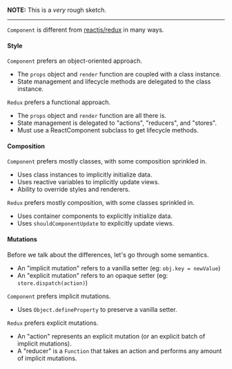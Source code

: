 
**NOTE:** This is a *very* rough sketch.

---

`Component` is different from [reactjs/redux](https://github.com/reactjs/redux) in many ways.

#### Style

`Component` prefers an object-oriented approach.
- The `props` object and `render` function are coupled with a class instance.
- State management and lifecycle methods are delegated to the class instance.

`Redux` prefers a functional approach.
- The `props` object and `render` function are all there is.
- State management is delegated to "actions", "reducers", and "stores".
- Must use a ReactComponent subclass to get lifecycle methods.

#### Composition

`Component` prefers mostly classes, with some composition sprinkled in.
- Uses class instances to implicitly initialize data.
- Uses reactive variables to implicitly update views.
- Ability to override styles and renderers.

`Redux` prefers mostly composition, with some classes sprinkled in.
- Uses container components to explicitly initialize data.
- Uses `shouldComponentUpdate` to explicitly update views.

#### Mutations

Before we talk about the differences, let's go through some semantics.
- An "implicit mutation" refers to a vanilla setter (eg: `obj.key = newValue`)
- An "explicit mutation" refers to an opaque setter (eg: `store.dispatch(action)`)

`Component` prefers implicit mutations.
- Uses `Object.defineProperty` to preserve a vanilla setter.

`Redux` prefers explicit mutations.
- An "action" represents an explicit mutation (or an explicit batch of implicit mutations).
- A "reducer" is a `Function` that takes an action and performs any amount of implicit mutations.
